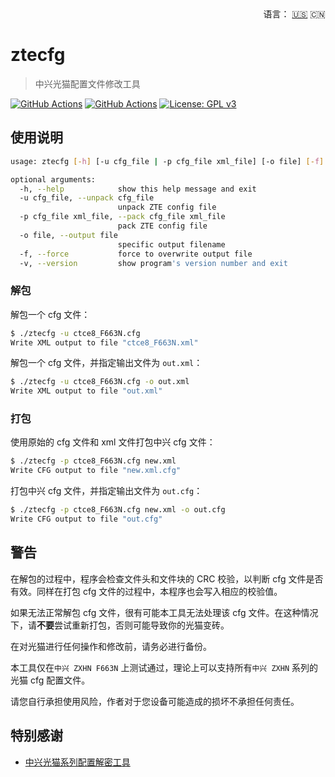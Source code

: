 <div align="right">
  语言：
  <a title="英语" href="README.md">🇺🇸</a>
  🇨🇳
</div>

# ztecfg

> 中兴光猫配置文件修改工具

[![GitHub Actions](https://github.com/TommyLau/ztecfg/workflows/Release/badge.svg)](https://github.com/TommyLau/ztecfg/actions?query=workflow%3A%22Release%22)
[![GitHub Actions](https://github.com/TommyLau/ztecfg/workflows/Development/badge.svg)](https://github.com/TommyLau/ztecfg/actions?query=workflow%3A%22Development%22)
[![License: GPL v3](https://img.shields.io/badge/License-GPLv3-blue.svg)](https://www.gnu.org/licenses/gpl-3.0)

## 使用说明

```bash
usage: ztecfg [-h] [-u cfg_file | -p cfg_file xml_file] [-o file] [-f] [-v]

optional arguments:
  -h, --help            show this help message and exit
  -u cfg_file, --unpack cfg_file
                        unpack ZTE config file
  -p cfg_file xml_file, --pack cfg_file xml_file
                        pack ZTE config file
  -o file, --output file
                        specific output filename
  -f, --force           force to overwrite output file
  -v, --version         show program's version number and exit
```

### 解包

解包一个 cfg 文件：

```bash
$ ./ztecfg -u ctce8_F663N.cfg
Write XML output to file "ctce8_F663N.xml"
```

解包一个 cfg 文件，并指定输出文件为 `out.xml`：

```bash
$ ./ztecfg -u ctce8_F663N.cfg -o out.xml
Write XML output to file "out.xml"
```

### 打包

使用原始的 cfg 文件和 xml 文件打包中兴 cfg 文件：

```bash
$ ./ztecfg -p ctce8_F663N.cfg new.xml
Write CFG output to file "new.xml.cfg"
```

打包中兴 cfg 文件，并指定输出文件为 `out.cfg`：

```bash
$ ./ztecfg -p ctce8_F663N.cfg new.xml -o out.cfg
Write CFG output to file "out.cfg"
```

## 警告

在解包的过程中，程序会检查文件头和文件块的 CRC 校验，以判断 cfg 文件是否有效。同样在打包 cfg 文件的过程中，本程序也会写入相应的校验值。

如果无法正常解包 cfg 文件，很有可能本工具无法处理该 cfg 文件。在这种情况下，请**不要**尝试重新打包，否则可能导致你的光猫变砖。

在对光猫进行任何操作和修改前，请务必进行备份。

本工具仅在`中兴 ZXHN F663N` 上测试通过，理论上可以支持所有`中兴 ZXHN` 系列的光猫 cfg 配置文件。

请您自行承担使用风险，作者对于您设备可能造成的损坏不承担任何责任。

## 特别感谢

- [中兴光猫系列配置解密工具](https://github.com/wx1183618058/ZET-Optical-Network-Terminal-Decoder)
